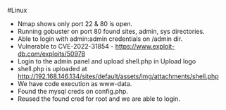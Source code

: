 #Linux 
- Nmap shows only port 22 & 80 is open.
- Running gobuster on port 80 found sites, admin, sys directories.
- Able to login with admin:admin credentials on /admin dir.
- Vulnerable to CVE-2022-31854 - https://www.exploit-db.com/exploits/50978
- Login to the admin panel and upload shell.php in Upload logo
- shell.php is uploaded at http://192.168.146.134/sites/default/assets/img/attachments/shell.php
- We have code execution as www-data.
- Found the mysql creds on config.php. 
- Reused the found cred for root and we are able to login.